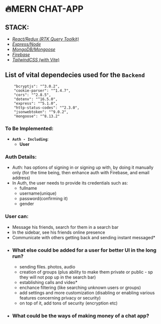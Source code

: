 
# 🔥MERN CHAT-APP

## STACK:

- [*React/Redux (RTK Query Toolkit)*](#setting-up-reactredux) 
- [*Express/Node*](#setting-up-expressnode)  
- [*MongoDB/Mongoose*](#setting-up-mongodbmongoose)  
- [*Firebase*](#setting-up-firebase) 
- [*TailwindCSS* (with Vite)](#setting-up-tailwind-css)

## List of vital dependecies used for the `Backend`
```shell
    "bcryptjs": "^3.0.2",
    "cookie-parser": "^1.4.7",
    "cors": "^2.8.5",
    "dotenv": "^16.5.0",
    "express": "^5.1.0",
    "http-status-codes": "^2.3.0",
    "jsonwebtoken": "^9.0.2",
    "mongoose": "^8.13.2"
```


###  To Be Implemented:
- **`Auth - Including`**:
    - **User** 

### Auth Details:
- Auth:  has options of signing in or signing up with, by doing it manually only (for the time being, then enhance auth with Firebase, and email address)   
- In Auth, the user needs to provide its credentials such as: 
    - fullname
    - username(unique)
    - password(confirming it)
    - gender 
    


### **User can:**  
- Message his friends, search for them in a search bar
- In the sidebar, see his friends online presence 
- Communicate with others getting back and sending instant messaged*
- ### **What else could be added for a user for better UI in the long run?**
  - sending files. photos, audio
  - creation of groups (plus ability to make them private or public - sp they will not pop up in the search bar)
  - establishing calls and video*
  - enchance filtering (like searching unknown users or groups)
  - add settings and more customization (disabling or enabling various features concerning privacy or security) 
  - on top of it, add tons of security (encryption etc)
- ### What could be the ways of making money of a chat app?


